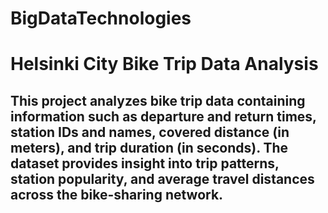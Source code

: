 # BigDataTechnologies
# Helsinki City Bike Trip Data Analysis

## This project analyzes bike trip data containing information such as departure and return times, station IDs and names, covered distance (in meters), and trip duration (in seconds). The dataset provides insight into trip patterns, station popularity, and average travel distances across the bike-sharing network.